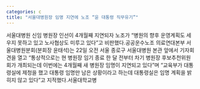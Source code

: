 ```yaml
---
categories: c
title: "서울대병원장 임명 지연에 노조 “윤 대통령 직무유기”"
---
```

서울대병원 신임 병원장 인선이 4개월째 지연되자 노조가 “병원의 향후 운영계획도 세우지 못하고 있고 노사협상도 미루고 있다”고 비판했다.공공운수노조 의료연대본부 서울대병원분회(분회장 윤태석)는 22일 오전 서울 종로구 서울대병원 본관 앞에서 기자회견을 열고 “통상적으로는 현 병원장 임기 종료 한 달 전부터 차기 병원장 후보추천위원회가 개최되는데 이번에는 4개월째 새 병원장 임명이 지연되고 있다”며 “교육부가 대통령실에 제청을 했고 대통령 임명만 남은 상황이라고 하는데 대통령실은 임명 계획을 밝히지 않고 있다”고 지적했다.서울대학교병